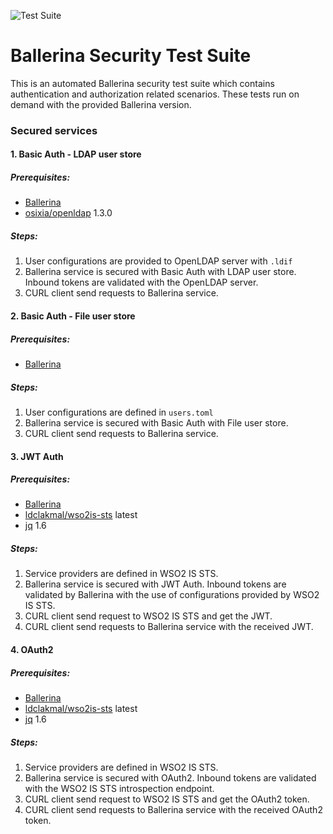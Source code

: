 ![Test Suite](https://github.com/ldclakmal/ballerina-security/workflows/Test%20Suite/badge.svg)

# Ballerina Security Test Suite

This is an automated Ballerina security test suite which contains authentication and authorization related scenarios. These tests run on demand with the provided Ballerina version.

### Secured services

#### 1. Basic Auth - LDAP user store

##### Prerequisites:
- [Ballerina](https://ballerina.io/downloads/)
- [osixia/openldap](https://hub.docker.com/r/osixia/openldap) 1.3.0

##### Steps:
1. User configurations are provided to OpenLDAP server with `.ldif`
2. Ballerina service is secured with Basic Auth with LDAP user store. Inbound tokens are validated with the OpenLDAP server.
3. CURL client send requests to Ballerina service.

#### 2. Basic Auth - File user store

##### Prerequisites:
- [Ballerina](https://ballerina.io/downloads/)

##### Steps:
1. User configurations are defined in `users.toml`
2. Ballerina service is secured with Basic Auth with File user store.
3. CURL client send requests to Ballerina service.
    
#### 3. JWT Auth

##### Prerequisites:
- [Ballerina](https://ballerina.io/downloads/)
- [ldclakmal/wso2is-sts](https://hub.docker.com/r/ldclakmal/wso2is-sts) latest
- [jq](https://stedolan.github.io/jq/) 1.6

##### Steps:
1. Service providers are defined in WSO2 IS STS.
2. Ballerina service is secured with JWT Auth. Inbound tokens are validated by Ballerina with the use of configurations
 provided by WSO2 IS STS.
3. CURL client send request to WSO2 IS STS and get the JWT.
4. CURL client send requests to Ballerina service with the received JWT.

#### 4. OAuth2

##### Prerequisites:
- [Ballerina](https://ballerina.io/downloads/)
- [ldclakmal/wso2is-sts](https://hub.docker.com/r/ldclakmal/wso2is-sts) latest
- [jq](https://stedolan.github.io/jq/) 1.6

##### Steps:
1. Service providers are defined in WSO2 IS STS.
2. Ballerina service is secured with OAuth2. Inbound tokens are validated with the WSO2 IS STS introspection endpoint.
3. CURL client send request to WSO2 IS STS and get the OAuth2 token.
4. CURL client send requests to Ballerina service with the received OAuth2 token.
